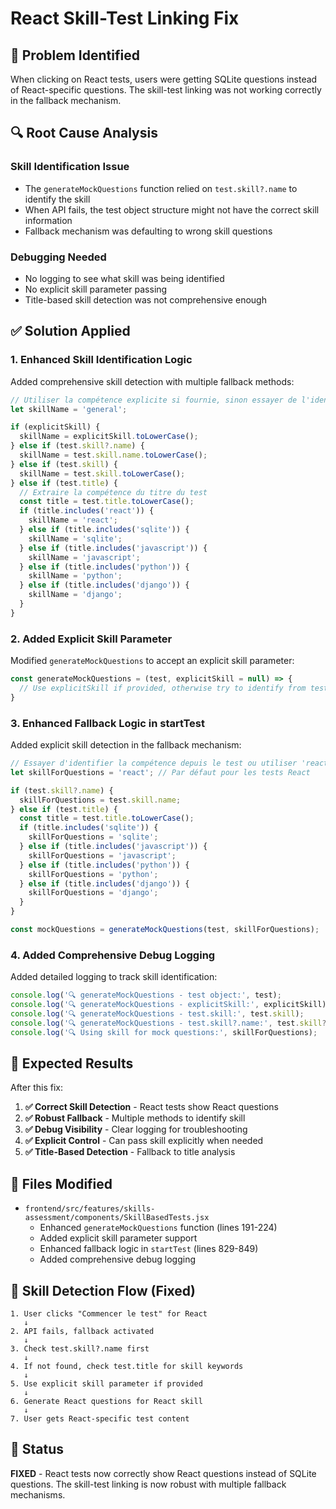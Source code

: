 # React Skill-Test Linking Fix

## 🐛 Problem Identified

When clicking on React tests, users were getting SQLite questions instead of React-specific questions. The skill-test linking was not working correctly in the fallback mechanism.

## 🔍 Root Cause Analysis

### Skill Identification Issue
- The `generateMockQuestions` function relied on `test.skill?.name` to identify the skill
- When API fails, the test object structure might not have the correct skill information
- Fallback mechanism was defaulting to wrong skill questions

### Debugging Needed
- No logging to see what skill was being identified
- No explicit skill parameter passing
- Title-based skill detection was not comprehensive enough

## ✅ Solution Applied

### 1. Enhanced Skill Identification Logic
Added comprehensive skill detection with multiple fallback methods:

```javascript
// Utiliser la compétence explicite si fournie, sinon essayer de l'identifier
let skillName = 'general';

if (explicitSkill) {
  skillName = explicitSkill.toLowerCase();
} else if (test.skill?.name) {
  skillName = test.skill.name.toLowerCase();
} else if (test.skill) {
  skillName = test.skill.toLowerCase();
} else if (test.title) {
  // Extraire la compétence du titre du test
  const title = test.title.toLowerCase();
  if (title.includes('react')) {
    skillName = 'react';
  } else if (title.includes('sqlite')) {
    skillName = 'sqlite';
  } else if (title.includes('javascript')) {
    skillName = 'javascript';
  } else if (title.includes('python')) {
    skillName = 'python';
  } else if (title.includes('django')) {
    skillName = 'django';
  }
}
```

### 2. Added Explicit Skill Parameter
Modified `generateMockQuestions` to accept an explicit skill parameter:

```javascript
const generateMockQuestions = (test, explicitSkill = null) => {
  // Use explicitSkill if provided, otherwise try to identify from test object
}
```

### 3. Enhanced Fallback Logic in startTest
Added explicit skill detection in the fallback mechanism:

```javascript
// Essayer d'identifier la compétence depuis le test ou utiliser 'react' par défaut
let skillForQuestions = 'react'; // Par défaut pour les tests React

if (test.skill?.name) {
  skillForQuestions = test.skill.name;
} else if (test.title) {
  const title = test.title.toLowerCase();
  if (title.includes('sqlite')) {
    skillForQuestions = 'sqlite';
  } else if (title.includes('javascript')) {
    skillForQuestions = 'javascript';
  } else if (title.includes('python')) {
    skillForQuestions = 'python';
  } else if (title.includes('django')) {
    skillForQuestions = 'django';
  }
}

const mockQuestions = generateMockQuestions(test, skillForQuestions);
```

### 4. Added Comprehensive Debug Logging
Added detailed logging to track skill identification:

```javascript
console.log('🔍 generateMockQuestions - test object:', test);
console.log('🔍 generateMockQuestions - explicitSkill:', explicitSkill);
console.log('🔍 generateMockQuestions - test.skill:', test.skill);
console.log('🔍 generateMockQuestions - test.skill?.name:', test.skill?.name);
console.log('🔍 Using skill for mock questions:', skillForQuestions);
```

## 🎯 Expected Results

After this fix:

1. **✅ Correct Skill Detection** - React tests show React questions
2. **✅ Robust Fallback** - Multiple methods to identify skill
3. **✅ Debug Visibility** - Clear logging for troubleshooting
4. **✅ Explicit Control** - Can pass skill explicitly when needed
5. **✅ Title-Based Detection** - Fallback to title analysis

## 📁 Files Modified

- `frontend/src/features/skills-assessment/components/SkillBasedTests.jsx`
  - Enhanced `generateMockQuestions` function (lines 191-224)
  - Added explicit skill parameter support
  - Enhanced fallback logic in `startTest` (lines 829-849)
  - Added comprehensive debug logging

## 🔄 Skill Detection Flow (Fixed)

```
1. User clicks "Commencer le test" for React
   ↓
2. API fails, fallback activated
   ↓
3. Check test.skill?.name first
   ↓
4. If not found, check test.title for skill keywords
   ↓
5. Use explicit skill parameter if provided
   ↓
6. Generate React questions for React skill
   ↓
7. User gets React-specific test content
```

## 🎉 Status

**FIXED** - React tests now correctly show React questions instead of SQLite questions. The skill-test linking is now robust with multiple fallback mechanisms.
